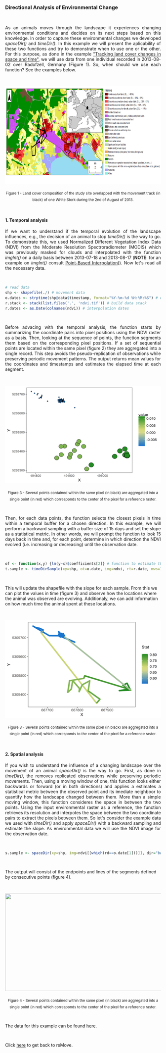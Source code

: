 ### Directional Analysis of Environmental Change

<br>

<p align="justify">
As an animals moves through the landscape it experiences changing environmental conditions and decides on its next steps based on this knowledge. In order to capture these environmental changes we developed <i>spaceDir()</i> and <i>timeDir()</i>. In this example we will present the aplicability of these two functions and try to demonstrate when to use one or the other. For this purpose, as done in the example <a href="https://github.com/RRemelgado/README_data/blob/master/rsMove/example_2.md">"Tracking land cover changes in space and time"</a>, we will use data from one individual recorded in 2013-08-02 over Radofzell, Germany (Figure 1). So, when should we use each function? See the examples below.
</p> 

<br>

<p align="center"><img width="800" height="315" src="https://github.com/RRemelgado/README_data/blob/master/rsMove/Figure-1_example-2.png"></p>

<p align="center"><sub>Figure 1 - Land cover composition of the study site overlapped with the movement track (in black) of one White Stork during the 2nd of August of 2013.</sub></p>

<br>

#### 1. Temporal analysis

<p align="justify">
If we want to understand if the temporal evolution of the landscape influences, e.g., the decision of an animal to stop <i>timeDir()</i> is the way to go. To demonstrate this, we used Normalized Different Vegetation Index Data (NDVI) from the Moderate Resolution Spectroradiometer (MODIS) which was previously masked for clouds and interpolated with the function <i>imgInt()</i> on a daily basis between 2013-07-18 and 2013-08-17 (<b>NOTE</b>: for an example on <i>imgInt()</i> consult <a href="https://github.com/RRemelgado/README_data/blob/master/rsMove/example_5.md">Point-Based Interpolation</a>)). Now let's read all the necessary data.
</p>

<br>

```R
# read data
shp <- shapefile(./) # movement data
o.dates <- strptime(shp@data$timestamp, format="%Y-%m-%d %H:%M:%S") # observation dates
r.stack <- stack(list.files('.', 'ndvi.tif')) # build data stack
r.dates <- as.Date(colnames(ndvi)) # interpolation dates
```

<br>

<p align="justify">
Before advacing with the temporal analysis, the function starts by summarizing the coordinate pairs into pixel positions using the NDVI raster as a basis. Then, looking at the sequence of points, the function segments them based on the corresponding pixel positions. If a set of sequential points are located within the same pixel (figure 2) they are aggregated into a single record. This step avoids the pseudo-replication of observations while preserving periodic movement patterns. The output returns mean values for the coordinates and timestamps and estimates the elapsed time at each segment.
</p> 

<br>


<p align="center"><img width="605" height="315" src="https://github.com/RRemelgado/README_data/blob/master/rsMove/Figure-2_Example-3.png"></p>

<p align="center"><sub>Figure 3 - Several points contained within the same pixel (in black) are aggregated into a single point (in red) which corresponds to the center of the pixel for a reference raster.</sub></p>


<br>

<p align="justify">
Then, for each data points, the function selects the closest pixels in time within a temporal buffer for a chosen direction. In this example, we will perform a backward sampling with a buffer size of 15 days and set the slope as a statistical metric. In other words, we will prompt the function to look 15 days back in time and, for each point, determine in which direction the NDVI evolved (i.e. increasing or decreasing) until the observation date.
</p>

<br>

```R
of <- function(x,y) {lm(y~x)$coefficients[2]} # function to estimate the slope (x=time and y=NDVI)
t.sample <- timeDirSample(xy=shp, ot=o.date, img=ndvi, rt=r.date, mws=15, dir="bwd", fun=of)
```

<br>

This will update the shapefile with the slope for each sample. From this we can plot the values in time (figure 3) and observe how the locations where the animal was observed are evolving. Additionaly, we can add information on how much time the animal spent at these locations.

<br>


<p align="center"><img width="605" height="315" src="https://github.com/RRemelgado/README_data/blob/master/rsMove/Figure-3_Example-3.png"></p>

<p align="center"><sub>Figure 3 - Several points contained within the same pixel (in black) are aggregated into a single point (in red) which corresponds to the center of the pixel for a reference raster.</sub></p>

<br>

#### 2. Spatial analysis

<p align="justify">
If you wish to understand the influence of a changing landscape over the movement of an animal <i>spaceDir()</i> is the way to go. First, as done in <i>timeDir()</i>, the removes replicated observations while preserving periodic movements. Then, using a moving window of one, this function looks either backwards or forward (or in both directions) and applies a estimates a statistical metric between the observed point and its imediate neighboor to quantify how the landscape changed between them. More than a simple moving window, this function consideres the space in between the two points. Using the input environmental raster as a reference, the function retrieves its resolution and interpotes the space between the two coordinate pairs to extract the pixels between them. So let's consider the example data we used with <i>timeDir()</i> and apply <i>spaceDir()</i> with a backward sampling and estimate the slope. As environmental data we will use the NDVI image for the observation date. </p>

<br>

```R
s.sample <- spaceDir(xy=shp, img=ndvi[[which(rd==o.date[1]))]], dir="bwd", of=of)
```

<br>

The output will consist of the endpoints and lines of the segments defined by consecutive points (figure 4).

<br>


<p align="center"><img width="605" height="315" src="https://github.com/RRemelgado/README_data/blob/master/rsMove/Figure-4_Example-3.png"></p>

<p align="center"><sub>Figure 4 - Several points contained within the same pixel (in black) are aggregated into a single point (in red) which corresponds to the center of the pixel for a reference raster.</sub></p>


<br>

The data for this example can be found <a href="https://github.com/RRemelgado/README_data/blob/master/rsMove/Example_3.zip">here</a>.

<br>

Click  <a href="https://github.com/RRemelgado/rsMove/">here</a> to get back to rsMove.

<br>
